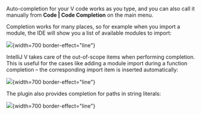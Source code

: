 [//]: # (title: Code completion)

Auto-completion for your V code works as you type, and you can also call it manually from **Code | Code Completion** on the main menu.

Completion works for many places, so for example when you import a module, the IDE will show you a list of available modules to import:

![](import.png){width=700 border-effect="line"}

IntelliJ V takes care of the out-of-scope items when performing completion. This is useful for the cases like adding a module import during a function completion – the corresponding import item is inserted automatically:

![](completion.png){width=700 border-effect="line"}

The plugin also provides completion for paths in string literals:

![](path-completion.png){width=700 border-effect="line"}
